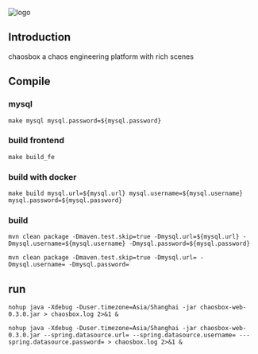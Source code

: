 ![logo](https://chaosblade.oss-cn-hangzhou.aliyuncs.com/doc/image/chaosblade-logo.png)  

## Introduction
chaosbox a chaos engineering platform with rich scenes

## Compile
### mysql
````shell script
make mysql mysql.password=${mysql.password}
````

### build frontend
````shell script
make build_fe
````

### build with docker
````shell script
make build mysql.url=${mysql.url} mysql.username=${mysql.username} mysql.password=${mysql.password}
````

### build
````shell script
mvn clean package -Dmaven.test.skip=true -Dmysql.url=${mysql.url} -Dmysql.username=${mysql.username} -Dmysql.password=${mysql.password}
````
````shell script
mvn clean package -Dmaven.test.skip=true -Dmysql.url= -Dmysql.username= -Dmysql.password=
````

## run
````shell script
nohup java -Xdebug -Duser.timezone=Asia/Shanghai -jar chaosbox-web-0.3.0.jar > chaosbox.log 2>&1 &
````
````shell script
nohup java -Xdebug -Duser.timezone=Asia/Shanghai -jar chaosbox-web-0.3.0.jar --spring.datasource.url= --spring.datasource.username= ---spring.datasource.password= > chaosbox.log 2>&1 &
````


